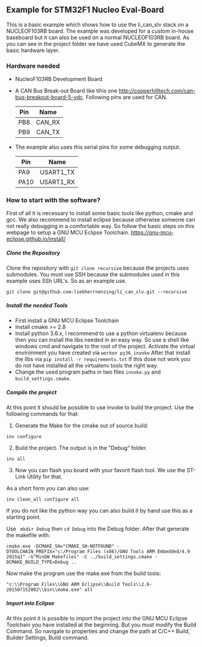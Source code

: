 ## Example for STM32F1 Nucleo Eval-Board #

This is a basic example which shows how to use the li_can_slv stack on a NUCLEOF103RB board. The example was developed for a custom in-house baseboard but it can also be used on a normal NUCLEOF103RB board. As you can see in the project folder we have used CubeMX to generate the basic hardware layer.

### Hardware needed 

*   NucleoF103RB Development Board
*	A CAN Bus Break-out Board like tihis one http://copperhilltech.com/can-bus-breakout-board-5-vdc. Following pins are used for CAN.

	| Pin | Name   |
	|-----|:------:|
	| PB8 | CAN_RX |
	| PB9 | CAN_TX |

*  The example also uses this serial pins for some debugging output.
  
  	| Pin  | Name      |
	|------|:---------:|
	| PA9  | USART1_TX |
	| PA10 | USART1_RX |
  

### How to start with the software? ###

First of all it is necessary to install some basic tools like python, cmake and gcc. We also recommend to install eclipse because otherwise someone can not really debugging in a comfortable way. So follow the basic steps on this webpage to setup a GNU MCU Eclipse Toolchain. https://gnu-mcu-eclipse.github.io/install/

##### Clone the Repository

Clone the repository with ``git clone recursive`` because the projects uses submodules. You must use SSH because the submodules used in this example uses SSh URL's. So as an example use. 

``git clone git@github.com:liebherrnenzing/li_can_slv.git --recursive``


##### Install the needed Tools
* First install a GNU MCU Eclipse Toolchain
* Install cmake >= 2.8
* Install python 3.6.x, I recommend to use a python virtualenv because then you can install the libs needed in an easy way. So use a shell like windows cmd and navigate to the root of the project. Activate the virtual environment you have created via ``workon py36_invoke`` After that install the libs via ``pip install -r requirements.txt`` If this dose not work you do not have installed all the virtualenv tools the right way. 
* Change the used program paths in two files ``invoke.py`` and ``build_settings.cmake``.

##### Compile the project

At this point it should be possible to use invoke to build the project. Use the following commands for that:

1. Generate the Make for the cmake out of source build:

``inv configure``

2. Build the project. The output is in the "Debug" folder. 

``inv all``

3. Now you can flash you board with your favorit flash tool. We use the ST-Link Utility for that.


As a short form you can also use:

``inv clean_all configure all``

If you do not like the python way you can also build it by hand use this as a starting point.

Use `` mkdir Debug`` then ``cd Debug`` into the Debug folder. After that generate the makefile with:

``cmake.exe -DCMAKE_SH="CMAKE_SH-NOTFOUND" -DTOOLCHAIN_PREFIX="c:/Program Files (x86)/GNU Tools ARM Embedded/4.9 2015q1" -G"MinGW Makefiles" -C ../build_settings.cmake -DCMAKE_BUILD_TYPE=Debug .. ``

Now make the program use the make.exe from the build tools:

``"c:\\Program Files\\GNU ARM Eclipse\\Build Tools\\2.6-201507152002\\bin\\make.exe" all`` 

##### Import into Eclipse

At this point it is possible to import the project into the GNU MCU Eclipse Toolchain you have installed at the beginning. But you must modify the Build Command. So navigate to properties and change the path at C/C++ Build, Builder Settings, Build command.

